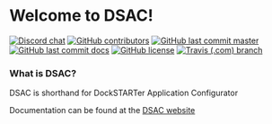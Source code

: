 # Welcome to DSAC!

[![Discord chat](https://img.shields.io/discord/477959324183035936.svg?style=flat-square&color=607D8B&logo=discord)](https://discord.gg/YFyJpmH) 
[![GitHub contributors](https://img.shields.io/github/contributors/GhostWriters/DSAC.svg?style=flat-square&color=607D8B)](https://github.com/GhostWriters/DockSTARTer/graphs/contributors) 
[![GitHub last commit master](https://img.shields.io/github/last-commit/GhostWriters/DSAC/master.svg?style=flat-square&color=607D8B&label=code%20committed)](https://github.com/GhostWriters/DSAC/commits/master) 
[![GitHub last commit docs](https://img.shields.io/github/last-commit/GhostWriters/DSAC.DockSTARTer.com/master.svg?style=flat-square&color=607D8B&label=docs%20committed)](https://github.com/GhostWriters/DSAC.DockSTARTer.com/commits/master) 
[![GitHub license](https://img.shields.io/github/license/GhostWriters/DSAC.svg?style=flat-square&color=607D8B)](https://github.com/GhostWriters/DockSTARTer/blob/master/LICENSE.md) 
[![Travis (.com) branch](https://img.shields.io/travis/com/GhostWriters/DSAC/master.svg?style=flat-square&color=607D8B&logo=travis)](https://travis-ci.com/GhostWriters/DockSTARTer)

### What is DSAC?

DSAC is shorthand for DockSTARTer Application Configurator

Documentation can be found at the [DSAC website](https://dsac.dockstarter.com)


